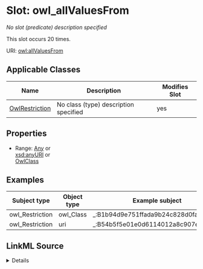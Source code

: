 

# Slot: owl_allValuesFrom


_No slot (predicate) description specified_






This slot occurs 20 times.


URI: [owl:allValuesFrom](http://www.w3.org/2002/07/owl#allValuesFrom)



<!-- no inheritance hierarchy -->





## Applicable Classes

| Name | Description | Modifies Slot |
| --- | --- | --- |
| [OwlRestriction](../classes/OwlRestriction.md) | No class (type) description specified |  yes  |







## Properties

* Range: [Any](../classes/Any.md)&nbsp;or&nbsp;<br />[xsd:anyURI](http://www.w3.org/2001/XMLSchema#anyURI)&nbsp;or&nbsp;<br />[OwlClass](../classes/OwlClass.md)






## Examples

| Subject type | Object type | Example subject | Example object | Occurrences |
| --- | --- | --- | --- | --- |
| owl_Restriction | owl_Class | _:B1b94d9e751ffada9b24c828d0fa88371 | qudt:Datatype | 13 |
| owl_Restriction | uri | _:B54b5f5e01e0d6114012a8c907ebde248 | qudt:OrderedType | 7 |




## LinkML Source

<details>

```yaml
name: owl_allValuesFrom
annotations:
  count:
    tag: count
    value: 20
description: No slot (predicate) description specified
examples:
- object:
    example_object: qudt:Datatype
    example_object_type: owl_Class
    example_predicate: owl:allValuesFrom
    example_subject: _:B1b94d9e751ffada9b24c828d0fa88371
    example_subject_type: owl_Restriction
- object:
    example_object: qudt:OrderedType
    example_object_type: uri
    example_predicate: owl:allValuesFrom
    example_subject: _:B54b5f5e01e0d6114012a8c907ebde248
    example_subject_type: owl_Restriction
from_schema: sawgraph-kg
rank: 1000
slot_uri: owl:allValuesFrom
alias: owl_allValuesFrom
domain_of:
- owl_Restriction
range: Any
any_of:
- range: uri
- range: owl_Class

```
</details>